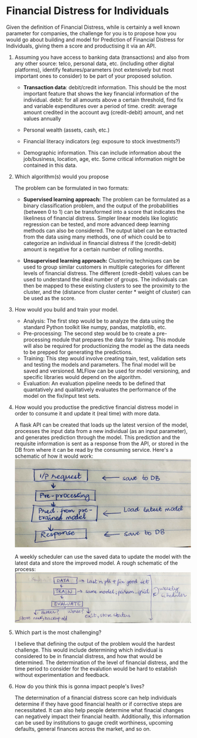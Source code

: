 # Financial Distress for Individuals

Given the definition of Financial Distress, while is certainly a well known parameter for companies, the challenge for you is to propose how you would go about building and model for Prediction of Financial Distress for Individuals, giving them a score and productising it via an API.


1. Assuming you have access to banking data (transactions) and also from any other source: telco, personal data, etc. (including other digital platforms), identify features/parameters (not extensively but most important ones to consider) to be part of your proposed solution.

   * **Transaction data**: debit/credit information. This should be the most important feature that shows the key financial information of the individual.
debit: for all amounts above a certain threshold, find fix and variable expenditures over a period of time. 
credit: average amount credited in the account
avg (credit-debit) amount, and net values annually

   * Personal wealth (assets, cash, etc.)
   * Financial literacy indicators (eg: exposure to stock investments?)
   * Demographic information. This can include information about the job/business, location, age, etc. Some critical information might be contained in this data. 
   

2. Which algorithm(s) would you propose

    The problem can be formulated in two formats:

    * **Supervised learning approach:** The problem can be formulated as a binary classification problem, and the output of the probabilities (between 0 to 1) can be transformed into a score that indicates the likeliness of financial distress. Simpler linear models like logistic regression can be tested, and more advanced deep learning methods can also be considered. The output label can be extracted from the data using many methods, one of which could be to categorize an individual in financial distress if the (credit-debit) amount is negative for a certain number of rolling months. 
  
    * **Unsupervised learning approach:** Clustering techniques can be used to group similar customers in multiple categories for different levels of financial distress. The different (credit-debit) values can be used to understand the ideal number of groups. The individuals can then be mapped to these existing clusters to see the proximity to the cluster, and the (distance from cluster center * weight of cluster) can be used as the score. 
  

3. How would you build and train your model.

   * Analysis: The first step would be to analyze the data using the standard Python toolkit like numpy, pandas, matplotlib, etc.
   * Pre-processing: The second step would be to create a pre-processing module that prepares the data for training. This module will also be required for productionizing the model as the data needs to be prepped for generating the predictions. 
   * Training: This step would involve creating train, test, validation sets and testing the models and parameters. The final model will be saved and versioned. MLFlow can be used for model versioning, and specific libraries would depend on the algorithm.
   * Evaluation: An evaluation pipeline needs to be defined that quantatively and qualitatively evaluates the performance of the model on the fix/input test sets. 

4. How would you productise the predictive financial distress model in order to consume it and update it (real time) with more data.

   A flask API can be created that loads up the latest version of the model, processes the input data from a new individual (as an input parameter), and generates prediction through the model. This prediction and the requisite information is sent as a response from the API, or stored in the DB from where it can be read by the consuming service. Here's a schematic of how it would work:
   ![Training pipeline](IMG_0879.jpg)
   
   A weekly scheduler can use the saved data to update the model with the latest data and store the improved model. A rough schematic of the process:
   ![Retraining pipeline](IMG_0880.jpg)

5. Which part is the most challenging? 

   I believe that defining the output of the problem would the hardest challenge. This would include determining which individual is considered to be in financial distress, and how that would be determined. The determination of the level of financial distress, and the time period to consider for the evalution would be hard to establish without experimentation and feedback.

6. How do you think this is gonna impact people's lives? 
   
   The determination of a financial distress score can help individuals determine if they have good financial health or if corrective steps are necessitated. It can also help people determine what finacial changes can negatively impact their financial health. Additionally, this information can be used by institutions to gauge credit worthiness, upcoming defaults, general finances across the market, and so on. 
